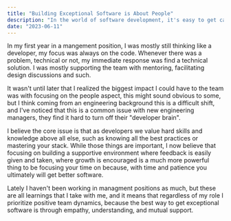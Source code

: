 ```yaml
---
title: "Building Exceptional Software is About People"
description: "In the world of software development, it's easy to get caught up in the lines of code and technical challenges. However, we must remember that software development is fundamentally about people."
date: "2023-06-11"
---
```


In my first year in a mangement position, I was mostly still thinking like a developer, my focus was always on the code. Whenever there was a problem, technical or not, my immediate response was find a technical solution. I was mostly supporting the team with mentoring, facilitating design discussions and such.

It wasn't until later that I realized the biggest impact I could have to the team was with focusing on the people aspect, this might sound obvious to some, but I think coming from an engineering background this is a difficult shift, and I've noticed that this is a common issue with new engineering managers, they find it hard to turn off their "developer brain".

I believe the core issue is that as developers we value hard skills and knowledge above all else, such as knowing all the best practices or mastering your stack. While those things are important, I now believe that focusing on building a supportive environment where feedback is easily given and taken, where growth is encouraged is a much more powerful thing to be focusing your time on because, with time and patience you ultimately will get better software.

Lately I haven't been working in managment positions as much, but these are all learnings that I take with me, and it means that regardless of my role I prioritize positive team dynamics, because the best way to get exceptional software is through empathy, understanding, and mutual support.
